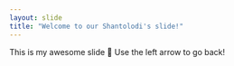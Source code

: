 ```yaml
---
layout: slide
title: "Welcome to our Shantolodi's slide!"
---
```

This is my awesome slide :tada:
Use the left arrow to go back!
